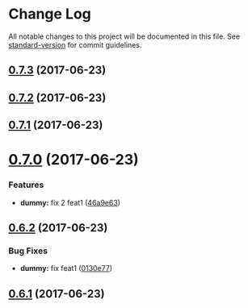 # Change Log

All notable changes to this project will be documented in this file. See [standard-version](https://github.com/conventional-changelog/standard-version) for commit guidelines.

<a name="0.7.3"></a>
## [0.7.3](https://github.com/IMSmobile/app/compare/v0.7.2...v0.7.3) (2017-06-23)



<a name="0.7.2"></a>
## [0.7.2](https://github.com/IMSmobile/app/compare/v0.7.1...v0.7.2) (2017-06-23)



<a name="0.7.1"></a>
## [0.7.1](https://github.com/IMSmobile/app/compare/v0.7.0...v0.7.1) (2017-06-23)



<a name="0.7.0"></a>
# [0.7.0](https://github.com/IMSmobile/app/compare/v0.6.2...v0.7.0) (2017-06-23)


### Features

* **dummy:** fix 2 feat1 ([46a9e63](https://github.com/IMSmobile/app/commit/46a9e63))



<a name="0.6.2"></a>
## [0.6.2](https://github.com/IMSmobile/app/compare/v0.6.1...v0.6.2) (2017-06-23)


### Bug Fixes

* **dummy:** fix feat1 ([0130e77](https://github.com/IMSmobile/app/commit/0130e77))



<a name="0.6.1"></a>
## [0.6.1](https://github.com/IMSmobile/app/compare/v0.6.0...v0.6.1) (2017-06-23)
